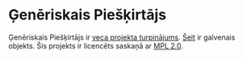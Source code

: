 # Ģenēriskais Piešķirtājs

Ģenēriskais Piešķirtājs ir [veca projekta turpinājums](http://splitcells.net/net/splitcells/martins/avots/website//2017/04/22/origin-of-the-project-generic-allocator.html).
[Šeit](./src/main/java/net/splitcells/gel/kodols/Gel.java) ir galvenais objekts.
Šis projekts ir licencēts saskaņā ar [MPL 2.0](./LICENSE.txt).
